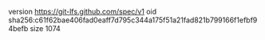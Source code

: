 version https://git-lfs.github.com/spec/v1
oid sha256:c61f62bae406fad0eaff7d795c344a175f51a21fad821b799166f1efbf94befb
size 1074
